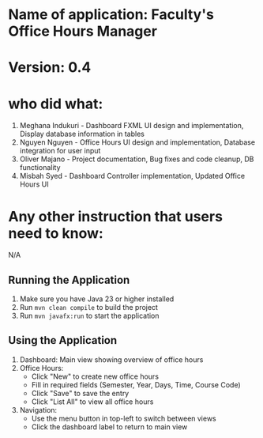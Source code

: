 # Name of application: Faculty's Office Hours Manager

# Version: 0.4

# who did what:

1. Meghana Indukuri - Dashboard FXML UI design and implementation, Display database information in tables
2. Nguyen Nguyen - Office Hours UI design and implementation, Database integration for user input
3. Oliver Majano - Project documentation, Bug fixes and code cleanup, DB functionality
4. Misbah Syed - Dashboard Controller implementation, Updated Office Hours UI

# Any other instruction that users need to know:

N/A

## Running the Application

1. Make sure you have Java 23 or higher installed
2. Run `mvn clean compile` to build the project
3. Run `mvn javafx:run` to start the application

## Using the Application

1. Dashboard: Main view showing overview of office hours
2. Office Hours:
   - Click "New" to create new office hours
   - Fill in required fields (Semester, Year, Days, Time, Course Code)
   - Click "Save" to save the entry
   - Click "List All" to view all office hours
3. Navigation:
   - Use the menu button in top-left to switch between views
   - Click the dashboard label to return to main view
